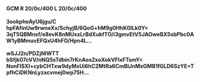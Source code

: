#### GCM R 20/0c/400 L 20/0c/400
**3ookpheAyU6jgu/C**<br/>**hpFAfinUw9rwneXx/SchyjB/6QoG+hM9g0HhK0ILk0Y=**<br/>**3qT5QBMnsf/e8evK8nMUxxLrBdXukfTO/i3gmvEtV5JAOweBX5sbPbc0AW1yBMmuvEFQxU4hFO/Hpn4L...**<br/><br/>
**wSJJ2n/PDZjNIWTT**<br/>**bSfjk07cVV/nNQ5sTdbin7rKnAos2xoXokVFIxFTsmY=**<br/>**NonFISXI+cybCHTxw9dyMxUi6hC2MtRa6CmBlJnMxGMB1fGLD6SzYE+TpfhCiDKNnLyzxcvmej0wp75H...**